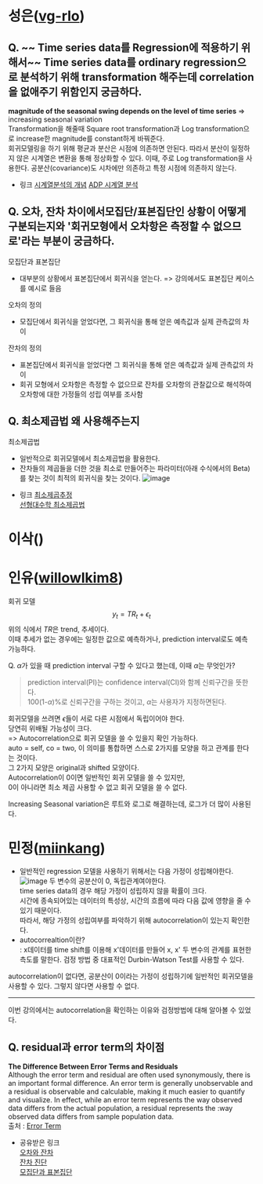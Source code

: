 # 성은([vg-rlo](https://github.com/vg-rlo))

##  Q. ~~ Time series data를  Regression에  적용하기 위해서~~ Time series data를 ordinary regression으로 분석하기 위해 transformation 해주는데 correlation을 없애주기 위함인지 궁금하다. 
**magnitude of the seasonal swing depends on the level of time series**
=> increasing seasonal variation     
Transformation을 해줄때 Square root transformation과 Log transformation으로 increase한 magnitude를 constant하게 바꿔준다.    
회귀모델링을 하기 위해 평균과 분산은 시점에 의존하면 안된다. 따라서 분산이 일정하지 않은 시계열은 변환을 통해 정상화할 수 있다. 이때, 주로 Log transformation을 사용한다. 공분산(covariance)도 시차에만 의존하고 특정 시점에 의존하지 않는다.     

- 링크 
[시계열분석의 개념](https://analysis-flood.tistory.com/17)
[ADP 시계열 분석](https://ckmoong.tistory.com/7)   

## Q. 오차, 잔차 차이에서모집단/표본집단인 상황이 어떻게 구분되는지와  '회귀모형에서 오차항은 측정할 수 없으므로'라는 부분이 궁금하다. 
모집단과 표본집단
* 대부분의 상황에서 표본집단에서 회귀식을 얻는다. => 강의에서도 표본집단 케이스를 예시로 들음 

오차의 정의
* 모집단에서 회귀식을 얻었다면, 그 회귀식을 통해 얻은 예측값과 실제 관측값의 차이 

잔차의 정의 
* 표본집단에서 회귀식을 얻었다면 그 회귀식을 통해 얻은 예측값과 실제 관측값의 차이 
* 회귀 모형에서 오차항은 측정할 수 없으므로 잔차를 오차항의 관찰값으로 해석하여 오차항에 대한 가정들의 성립 여부를 조사함

## Q. 최소제곱법 왜 사용해주는지 
최소제곱법 
* 일반적으로 회귀모델에서 최소제곱법을 활용한다. 
* 잔차들의 제곱들을 더한 것을 최소로 만들어주는 파라미터(아래 수식에서의 Beta)를 찾는 것이 최적의 회귀식을 찾는 것이다. 
![image](https://user-images.githubusercontent.com/69677950/115814726-962f4d80-a430-11eb-9d4e-32cdabdbd0ed.png)

- 링크 
[최소제곱추정](https://otexts.com/fppkr/least-squares.html)    
[선형대수학 최소제곱법](https://bskyvision.com/236)

# 이삭([](https://github.com/))
# 인유([willowlkim8](https://github.com/willowkim8))

회귀 모델
$$y_t=TR_t+\epsilon_t$$
위의 식에서 $TR$은 trend, 추세이다.  
이때 추세가 없는 경우에는 일정한 값으로 예측하거나, prediction interval로도 예측 가능하다.  

Q. $\alpha$가 있을 때 prediction interval 구할 수 있다고 했는데, 이때 $\alpha$는 무엇인가?
>prediction interval(PI)는 confidence interval(CI)와 함께 신뢰구간을 뜻한다.  
100(1-$\alpha$)%로 신뢰구간을 구하는 것이고, $\alpha$는 사용자가 지정하면된다.  

회귀모델을 쓰려면 $\epsilon$들이 서로 다른 시점에서 독립이어야 한다.  
당연히 위배될 가능성이 크다.  
=> Autocorrelation으로 회귀 모델을 쓸 수 있을지 확인 가능하다.  
auto = self, co = two, 이 의미를 통합하면 스스로 2가지를 모양을 하고 관계를 한다는 것이다.  
그 2가지 모양은 original과 shifted 모양이다.  
Autocorrelation이 0이면 일반적인 회귀 모델을 쓸 수 있지만,  
0이 아니라면 최소 제곱 사용할 수 없고 회귀 모델을 쓸 수 없다.

Increasing Seasonal variation은 루트와 로그로 해결하는데, 로그가 더 많이 사용된다.


# 민정([miinkang](https://github.com/miinkang))

- 일반적인 regression 모델을 사용하기 위해서는 다음 가정이 성립해야한다.   
![image](https://user-images.githubusercontent.com/68461606/115803587-28792680-a41c-11eb-8bde-24d3e26be347.png)
두 변수의 공분산이 0, 독립관계여야한다.   
time series data의 경우 해당 가정이 성립하지 않을 확률이 크다.   
시간에 종속되어있는 데이터의 특성상, 시간의 흐름에 따라 다음 값에 영향을 줄 수 있기 때문이다.   
따라서, 해당 가정의 성립여부를 파악하기 위해 autocorrelation이 있는지 확인한다.   
- autocorrealtion이란?    
: x데이터를 time shift를 이용해 x'데이터를 만들어 x, x' 두 변수의 관계를 표현한 측도를 말한다. 
검정 방법 중 대표적인 Durbin-Watson Test를 사용할 수 있다.   

autocorrelation이 없다면, 공분산이 0이라는 가정이 성립하기에 일반적인 회귀모델을 사용할 수 있다. 
그렇지 않다면 사용할 수 없다.   

---

이번 강의에서는 autocorrelation을 확인하는 이유와 검정방법에 대해 알아볼 수 있었다. 

## Q. residual과 error term의 차이점    
**The Difference Between Error Terms and Residuals**     
Although the error term and residual are often used synonymously, there is an important formal difference. An error term is generally unobservable and a residual is observable and calculable, making it much easier to quantify and visualize. In effect, while an error term represents the way observed data differs from the actual population, a residual represents the :way observed data differs from sample population data.    
출처 : [Error Term](https://www.investopedia.com/terms/e/errorterm.asp#:~:text=The%20Difference%20Between%20Error%20Terms%20and%20Residuals&text=In%20effect%2C%20while%20an%20error,differs%20from%20sample%20population%20data)      

- 공유받은 링크    
[오차와 잔차](https://m.blog.naver.com/PostView.nhn?blogId=jmzzang4004&logNo=100050479647&proxyReferer=https:%2F%2Fwww.google.com%2F)    
[잔차 진단](https://otexts.com/fppkr/residuals.html)    
[모집단과 표본집단](https://m.blog.naver.com/PostView.nhn?blogId=istech7&logNo=50151725609&proxyReferer=https:%2F%2Fwww.google.com%2F)    
